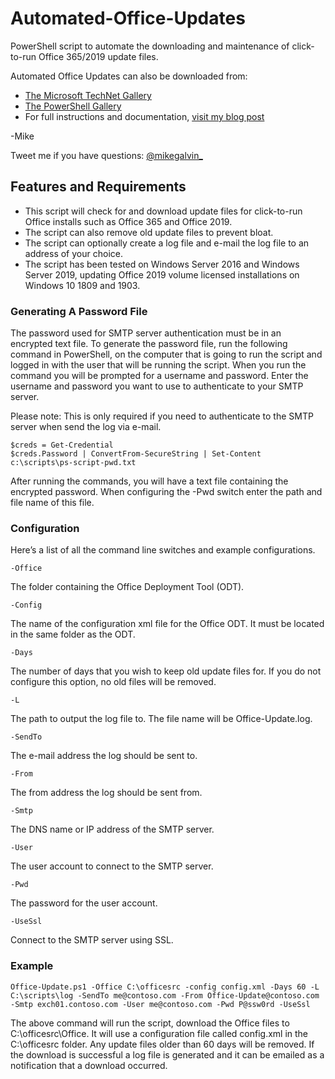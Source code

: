 # Automated-Office-Updates
PowerShell script to automate the downloading and maintenance of click-to-run Office 365/2019 update files.

Automated Office Updates can also be downloaded from:

* [The Microsoft TechNet Gallery](https://gallery.technet.microsoft.com/Automated-Office-Updates-4fef21d3?redir=0)
* [The PowerShell Gallery](https://www.powershellgallery.com/packages/Office-Update/1.0)
* For full instructions and documentation, [visit my blog post](https://gal.vin/2019/06/16/automated-office-updates/)

-Mike

Tweet me if you have questions: [@mikegalvin_](https://twitter.com/mikegalvin_)

## Features and Requirements

* This script will check for and download update files for click-to-run Office installs such as Office 365 and Office 2019.
* The script can also remove old update files to prevent bloat.
* The script can optionally create a log file and e-mail the log file to an address of your choice.
* The script has been tested on Windows Server 2016 and Windows Server 2019, updating Office 2019 volume licensed installations on Windows 10 1809 and 1903.

### Generating A Password File

The password used for SMTP server authentication must be in an encrypted text file. To generate the password file, run the following command in PowerShell, on the computer that is going to run the script and logged in with the user that will be running the script. When you run the command you will be prompted for a username and password. Enter the username and password you want to use to authenticate to your SMTP server.

Please note: This is only required if you need to authenticate to the SMTP server when send the log via e-mail.

```
$creds = Get-Credential
$creds.Password | ConvertFrom-SecureString | Set-Content c:\scripts\ps-script-pwd.txt
```

After running the commands, you will have a text file containing the encrypted password. When configuring the -Pwd switch enter the path and file name of this file.

### Configuration

Here’s a list of all the command line switches and example configurations.

```
-Office
```
The folder containing the Office Deployment Tool (ODT).
``` 
-Config
```
The name of the configuration xml file for the Office ODT. It must be located in the same folder as the ODT.
```
-Days
```
The number of days that you wish to keep old update files for. If you do not configure this option, no old files will be removed.
```
-L
```
The path to output the log file to. The file name will be Office-Update.log.
```
-SendTo
```
The e-mail address the log should be sent to.
```
-From
```
The from address the log should be sent from.
```
-Smtp
```
The DNS name or IP address of the SMTP server.
```
-User
```
The user account to connect to the SMTP server.
```
-Pwd
```
The password for the user account.
```
-UseSsl
```
Connect to the SMTP server using SSL.

### Example

```
Office-Update.ps1 -Office C:\officesrc -config config.xml -Days 60 -L C:\scripts\log -SendTo me@contoso.com -From Office-Update@contoso.com -Smtp exch01.contoso.com -User me@contoso.com -Pwd P@ssw0rd -UseSsl
```
The above command will run the script, download the Office files to C:\officesrc\Office. It will use a configuration file called config.xml in the C:\officesrc folder. Any update files older than 60 days will be removed. If the download is successful a log file is generated and it can be emailed as a notification that a download occurred.
